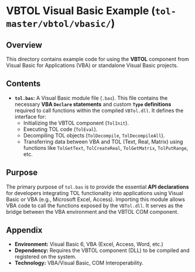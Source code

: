 # VBTOL Visual Basic Example (`tol-master/vbtol/vbasic/`)

## Overview

This directory contains example code for using the **VBTOL** component from Visual Basic for Applications (VBA) or standalone Visual Basic projects.

## Contents

- **`tol.bas`:** A Visual Basic module file (`.bas`). This file contains the necessary **VBA `Declare` statements** and custom **`Type` definitions** required to call functions within the compiled `VBTol.dll`. It defines the interface for:
    - Initializing the VBTOL component (`TolInit`).
    - Executing TOL code (`TolEval`).
    - Decompiling TOL objects (`TolDecompile`, `TolDecompileAll`).
    - Transferring data between VBA and TOL (Text, Real, Matrix) using functions like `TolGetText`, `TolCreateReal`, `TolGetMatrix`, `TolPutRange`, etc.

## Purpose

The primary purpose of `tol.bas` is to provide the essential **API declarations** for developers integrating TOL functionality into applications using Visual Basic or VBA (e.g., Microsoft Excel, Access). Importing this module allows VBA code to call the functions exposed by the `VBTol.dll`. It serves as the bridge between the VBA environment and the VBTOL COM component.

## Appendix

- **Environment:** Visual Basic 6, VBA (Excel, Access, Word, etc.)
- **Dependency:** Requires the VBTOL component (DLL) to be compiled and registered on the system.
- **Technology:** VBA/Visual Basic, COM Interoperability. 
